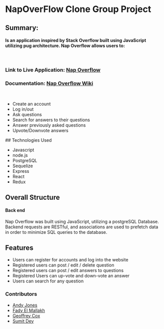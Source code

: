# NapOverFlow Clone Group Project #

<h2> Summary: </h2>
<h4> Is an application inspired by Stack Overflow built using JavaScript utilizing pug architecture. Nap Overflow allows users to: </h4>
<br>
<h3> Link to Live Application: <a href="https://nap-overflow.herokuapp.com/">Nap Overflow</a>
<h3>
<p>Documentation: <a href="https://github.com/Felmallakh/NapOverFlow/wiki">Nap Overflow Wiki</a></h3>

<br>
<ul>
  <li>Create an account</li>
  <li>Log in/out</li>
  <li>Ask questions</li>
  <li>Search for answers to their questions</li>
  <li>Answer previously asked questions</li>
  <li>Upvote/Downvote answers</li>
</ul>
## Technologies Used

* Javascript
* node.js
* PostgreSQL
* Sequelize
* Express
* React
* Redux
  
<h2> Overall Structure </h2>
<h4> Back end </h4>
<p>Nap Overflow was built using JavaScript, utilizing a postgreSQL Database. Backend requests are RESTful, and associations are used to prefetch data in order to minimize SQL queries to the database.</p>


<h2> Features </h2>
<ul>
  <li>Users can register for accounts and log into the website</li>
  <li>Registered users can post / edit / delete question </li>
  <li>Registered users can post / edit answers to questions</li>
  <li>Registered Users can up-vote and down-vote an answer</li>
  <li>Users can search for any question</li>
</ul>

<h3>Contributors</h3>
<ul>
  <li>
    <a href=https://github.com/andyrose507>Andy Jones</a></li>
  <li>
    <a href=https://github.com/felmallakh>Fady El Mallakh</a></li>
  <li>
    <a href=https://github.com/Geoffst3r>Geoffrey Cox</a></li>
  <li>
    <a href=https://github.com/Sumit-dey>Sumit Dey</a></li>
</ul>
